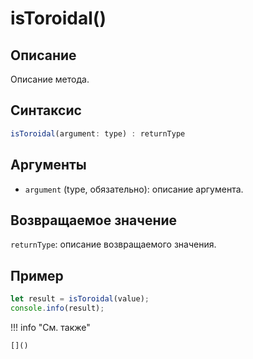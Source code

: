 # isToroidal()

## Описание
Описание метода.

## Синтаксис
```javascript
isToroidal(argument: type) : returnType
```

## Аргументы
- `argument` (type, обязательно): описание аргумента.

## Возвращаемое значение
`returnType`: описание возвращаемого значения.

## Пример
```javascript linenums="1"
let result = isToroidal(value);
console.info(result);
```

!!! info "См. также"

    []()

